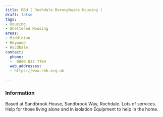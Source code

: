```yaml
---
title: RBH ( Rochdale Boroughwide Housing )
draft: false
tags:
- Housing
- Sheltered Housing
areas:
- Middleton
- Heywood
- Rocdhale
contact:
  phone:
  -  0800 027 7769
  web_addresses:
  - https://www.rbh.org.uk

---
```


### Information
Based at Sandbrook House, Sandbrook Way, Rochdale.
Lots of services.  Help for those living alone and in isolation
Equipment to help in the home. 
